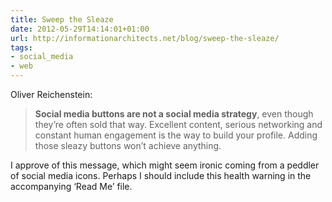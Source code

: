 ```yaml
---
title: Sweep the Sleaze
date: 2012-05-29T14:14:01+01:00
url: http://informationarchitects.net/blog/sweep-the-sleaze/
tags:
- social_media
- web
---
```

Oliver Reichenstein:

> **Social media buttons are not a social media strategy**, even though they’re often sold that way. Excellent content, serious networking and constant human engagement is the way to build your profile. Adding those sleazy buttons won’t achieve anything.

I approve of this message, which might seem ironic coming from a peddler of social media icons. Perhaps I should include this health warning in the accompanying ‘Read Me’ file.
